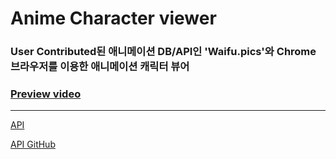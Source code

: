 # Anime Character viewer
### User Contributed된 애니메이션 DB/API인 'Waifu.pics'와 Chrome 브라우저를 이용한 애니메이션 캐릭터 뷰어

### [Preview video](https://www.notion.so/vdoring/Anime-Character-viewer-06617d2e85f049c68277ee689d2d9897)

------

[API](https://waifu.pics/docs)

[API GitHub](https://github.com/Waifu-pics/waifu-api)
